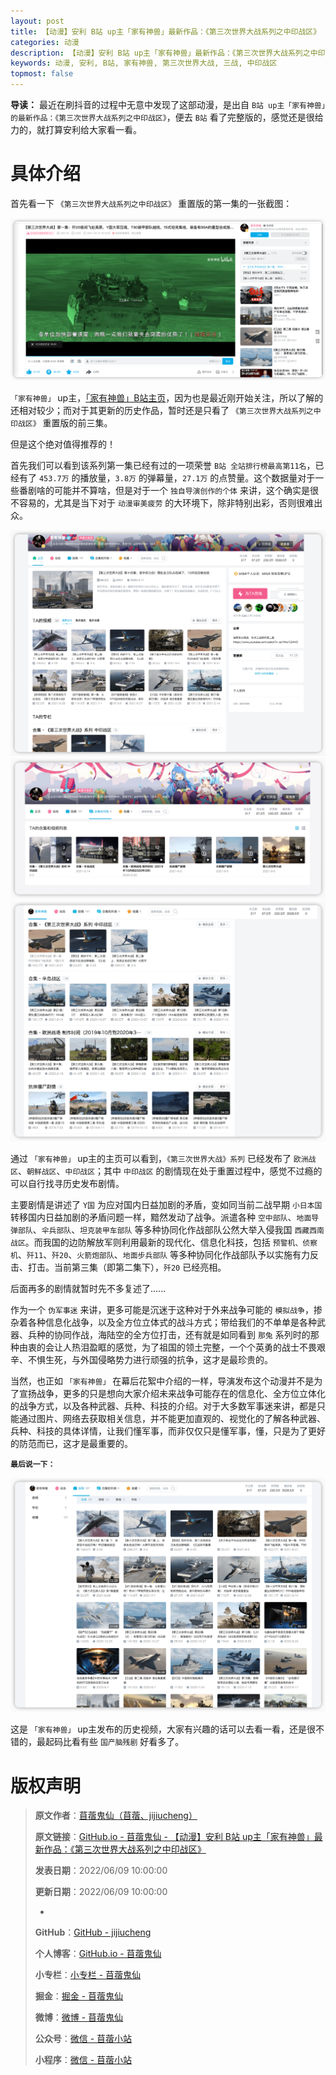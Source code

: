 ```yaml
---
layout: post
title: 【动漫】安利 B站 up主「家有神兽」最新作品：《第三次世界大战系列之中印战区》
categories: 动漫
description: 【动漫】安利 B站 up主「家有神兽」最新作品：《第三次世界大战系列之中印战区》
keywords: 动漫, 安利, B站, 家有神兽, 第三次世界大战, 三战, 中印战区
topmost: false
---
```


**导读：** 
最近在刷抖音的过程中无意中发现了这部动漫，是出自 `B站 up主「家有神兽」的最新作品：《第三次世界大战系列之中印战区》`，便去 `B站` 看了完整版的，感觉还是很给力的，就打算安利给大家看一看。

# 具体介绍

首先看一下 `《第三次世界大战系列之中印战区》` 重置版的第一集的一张截图：

![《第三次世界大战系列之中印战区》第一集](/images/Comic/2022-06-09-Comic-Third-War-01.png)

`「家有神兽」` up主，[「家有神兽」B站主页](https://space.bilibili.com/28378491)，因为也是最近刚开始关注，所以了解的还相对较少；而对于其更新的历史作品，暂时还是只看了 `《第三次世界大战系列之中印战区》` 重置版的前三集。

但是这个绝对值得推荐的！

首先我们可以看到该系列第一集已经有过的一项荣誉 `B站 全站排行榜最高第11名`，已经有了 `453.7万` 的播放量，`3.8万` 的弹幕量，`27.1万` 的点赞量。这个数据量对于一些番剧啥的可能并不算啥，但是对于一个 `独自导演创作的个体` 来讲，这个确实是很不容易的，尤其是当下对于 `动漫审美疲劳` 的大环境下，除非特别出彩，否则很难出众。

![「家有神兽」up主 B站 主页](/images/Comic/2022-06-09-Comic-Third-War-02.png)
![「家有神兽」up主 B站 主页](/images/Comic/2022-06-09-Comic-Third-War-03.png)
![「家有神兽」up主 B站 主页](/images/Comic/2022-06-09-Comic-Third-War-04.png)

通过 `「家有神兽」` up主的主页可以看到，`《第三次世界大战》系列` 已经发布了 `欧洲战区`、`朝鲜战区`、`中印战区`；其中 `中印战区` 的剧情现在处于重置过程中，感觉不过瘾的可以自行找寻历史发布剧情。

主要剧情是讲述了 `Y国` 为应对国内日益加剧的矛盾，变如同当前二战早期 `小日本国` 转移国内日益加剧的矛盾问题一样，黯然发动了战争。派遣各种 `空中部队`、`地面导弹部队`、`伞兵部队`、`坦克装甲车部队` 等多种协同化作战部队公然大举入侵我国 `西藏西南战区`。而我国的边防解放军则利用最新的现代化、信息化科技，包括 `预警机、侦察机`、`歼11`、`歼20`、`火箭炮部队`、`地面步兵部队` 等多种协同化作战部队予以实施有力反击、打击。当前第三集（即第二集下），`歼20` 已经亮相。

后面再多的剧情就暂时先不多复述了......

作为一个 `伪军事迷` 来讲，更多可能是沉迷于这种对于外来战争可能的 `模拟战争`，掺杂着各种信息化战争，以及全方位立体式的战斗方式；带给我们的不单单是各种武器、兵种的协同作战，海陆空的全方位打击，还有就是如同看到 `那兔` 系列时的那种由衷的会让人热泪盈眶的感觉，为了祖国的领土完整，一个个英勇的战士不畏艰辛、不惧生死，与外国侵略势力进行顽强的抗争，这才是最珍贵的。

当然，也正如 `「家有神兽」` 在幕后花絮中介绍的一样，导演发布这个动漫并不是为了宣扬战争，更多的只是想向大家介绍未来战争可能存在的信息化、全方位立体化的战争方式，以及各种武器、兵种、科技的介绍。对于大多数军事迷来讲，都是只能通过图片、网络去获取相关信息，并不能更加直观的、视觉化的了解各种武器、兵种、科技的具体详情，让我们懂军事，而非仅仅只是懂军事，懂，只是为了更好的防范而已，这才是最重要的。

**`最后说一下：`**

![「家有神兽」up主 B站 主页](/images/Comic/2022-06-09-Comic-Third-War-05.png)

这是 `「家有神兽」` up主发布的历史视频，大家有兴趣的话可以去看一看，还是很不错的，最起码比看有些 `国产脑残剧` 好看多了。


# 版权声明

> **原文作者**：[苜蓿鬼仙（苜蓿、jijiucheng）](https://jijiucheng.github.io/)
> 
> **原文链接**：[GitHub.io - 苜蓿鬼仙 - 【动漫】安利 B站 up主「家有神兽」最新作品：《第三次世界大战系列之中印战区》](https://jijiucheng.github.io/2022/06/09/Comic-Third-War/)
> 
> **发表日期**：2022/06/09 10:00:00
> 
> **更新日期**：2022/06/09 10:00:00
> 
> -
> 
> **GitHub**：[GitHub - jijiucheng](https://github.com/jijiucheng)
> 
> **个人博客**：[GitHub.io - 苜蓿鬼仙](https://jijiucheng.github.io)
> 
> **小专栏**：[小专栏 - 苜蓿鬼仙](https://xiaozhuanlan.com/u/6667468960)
> 
> **掘金**：[掘金 - 苜蓿鬼仙](https://juejin.im/user/5a31e95c51882533d023137d)
> 
> **微博**：[微博 - 苜蓿鬼仙](https://weibo.com/u/1585459545)
> 
> **公众号**：[微信 - 苜蓿小站](#)
> 
> **小程序**：[微信 - 苜蓿小站](#)


